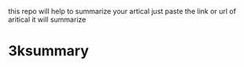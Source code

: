 this repo will help to summarize your artical just paste the link or url of aritical it will summarize
# 3ksummary
